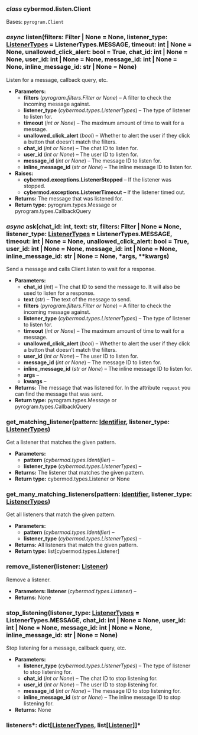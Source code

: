 ### *class* cybermod.listen.Client

Bases: `pyrogram.Client`

### *async* listen(filters: Filter | None = None, listener_type: [ListenerTypes](/build/markdown/cybermod.types#cybermod.types.listener_types.ListenerTypes) = ListenerTypes.MESSAGE, timeout: int | None = None, unallowed_click_alert: bool = True, chat_id: int | None = None, user_id: int | None = None, message_id: int | None = None, inline_message_id: str | None = None)

Listen for a message, callback query, etc.

* **Parameters:**
    * **filters** (*pyrogram.filters.Filter* *or* *None*) – A filter to check the incoming message against.
    * **listener_type** (*cybermod.types.ListenerTypes*) – The type of listener to listen for.
    * **timeout** (*int* *or* *None*) – The maximum amount of time to wait for a message.
    * **unallowed_click_alert** (*bool*) – Whether to alert the user if they click a button that doesn’t match the
      filters.
    * **chat_id** (*int* *or* *None*) – The chat ID to listen for.
    * **user_id** (*int* *or* *None*) – The user ID to listen for.
    * **message_id** (*int* *or* *None*) – The message ID to listen for.
    * **inline_message_id** (*str* *or* *None*) – The inline message ID to listen for.
* **Raises:**
    * **cybermod.exceptions.ListenerStopped** – If the listener was stopped.
    * **cybermod.exceptions.ListenerTimeout** – If the listener timed out.
* **Returns:**
  The message that was listened for.
* **Return type:**
  pyrogram.types.Message or pyrogram.types.CallbackQuery

### *async* ask(chat_id: int, text: str, filters: Filter | None = None, listener_type: [ListenerTypes](/build/markdown/cybermod.types#cybermod.types.listener_types.ListenerTypes) = ListenerTypes.MESSAGE, timeout: int | None = None, unallowed_click_alert: bool = True, user_id: int | None = None, message_id: int | None = None, inline_message_id: str | None = None, \*args, \*\*kwargs)

Send a message and calls Client.listen to wait for a response.

* **Parameters:**
    * **chat_id** (*int*) – The chat ID to send the message to. It will also be used to listen for a response.
    * **text** (*str*) – The text of the message to send.
    * **filters** (*pyrogram.filters.Filter* *or* *None*) – A filter to check the incoming message against.
    * **listener_type** (*cybermod.types.ListenerTypes*) – The type of listener to listen for.
    * **timeout** (*int* *or* *None*) – The maximum amount of time to wait for a message.
    * **unallowed_click_alert** (*bool*) – Whether to alert the user if they click a button that doesn’t match the
      filters.
    * **user_id** (*int* *or* *None*) – The user ID to listen for.
    * **message_id** (*int* *or* *None*) – The message ID to listen for.
    * **inline_message_id** (*str* *or* *None*) – The inline message ID to listen for.
    * **args** –
    * **kwargs** –
* **Returns:**
  The message that was listened for. In the attribute `request` you can find the message that was sent.
* **Return type:**
  pyrogram.types.Message or pyrogram.types.CallbackQuery

### get_matching_listener(pattern: [Identifier](/build/markdown/cybermod.types#cybermod.types.identifier.Identifier), listener_type: [ListenerTypes](/build/markdown/cybermod.types#cybermod.types.listener_types.ListenerTypes))

Get a listener that matches the given pattern.

* **Parameters:**
    * **pattern** (*cybermod.types.Identifier*) –
    * **listener_type** (*cybermod.types.ListenerTypes*) –
* **Returns:**
  The listener that matches the given pattern.
* **Return type:**
  cybermod.types.Listener or None

### get_many_matching_listeners(pattern: [Identifier](/build/markdown/cybermod.types#cybermod.types.identifier.Identifier), listener_type: [ListenerTypes](/build/markdown/cybermod.types#cybermod.types.listener_types.ListenerTypes))

Get all listeners that match the given pattern.

* **Parameters:**
    * **pattern** (*cybermod.types.Identifier*) –
    * **listener_type** (*cybermod.types.ListenerTypes*) –
* **Returns:**
  All listeners that match the given pattern.
* **Return type:**
  list[cybermod.types.Listener]

### remove_listener(listener: [Listener](/build/markdown/cybermod.types#cybermod.types.listener.Listener))

Remove a listener.

* **Parameters:**
  **listener** (*cybermod.types.Listener*) –
* **Returns:**
  None

### stop_listening(listener_type: [ListenerTypes](/build/markdown/cybermod.types#cybermod.types.listener_types.ListenerTypes) = ListenerTypes.MESSAGE, chat_id: int | None = None, user_id: int | None = None, message_id: int | None = None, inline_message_id: str | None = None)

Stop listening for a message, callback query, etc.

* **Parameters:**
    * **listener_type** (*cybermod.types.ListenerTypes*) – The type of listener to stop listening for.
    * **chat_id** (*int* *or* *None*) – The chat ID to stop listening for.
    * **user_id** (*int* *or* *None*) – The user ID to stop listening for.
    * **message_id** (*int* *or* *None*) – The message ID to stop listening for.
    * **inline_message_id** (*str* *or* *None*) – The inline message ID to stop listening for.
* **Returns:**
  None

### listeners*: dict[[ListenerTypes](/build/markdown/cybermod.types#cybermod.types.listener_types.ListenerTypes), list[[Listener](/build/markdown/cybermod.types#cybermod.types.listener.Listener)]]*